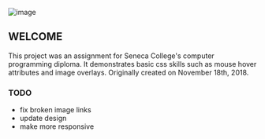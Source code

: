 ![image](https://user-images.githubusercontent.com/16945557/120544303-46db2600-c3bb-11eb-8af3-ecab36aefd69.png)

## WELCOME
This project was an assignment for Seneca College's computer programming diploma. It demonstrates basic css skills such as mouse hover attributes and image overlays. Originally created on November 18th, 2018.

### TODO
 - fix broken image links
 - update design
 - make more responsive
